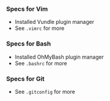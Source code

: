 ### Specs for Vim
- Installed Vundle plugin manager
- See `.vimrc` for more

### Specs for Bash
- Installed OhMyBash plugin manager
- See `.bashrc` for more

### Specs for Git
- See `.gitconfig` for more

